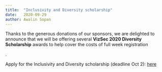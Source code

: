 ```yaml
---
title:  "Inclusivity and Diversity scholarship"
date:   2020-09-29 
author: Awalin Sopan
---
```


<p>Thanks to the generous donations of our sponsors, we are delighted to announce that we will be offering several
    <strong>VizSec 2020 Diversity Scholarship</strong> awards to help cover the costs of full week registration</p>.
 <p>Apply for the Inclusivity and Diversity scholarship (deadline Oct 2): <a href="http://ieeevis.org/year/2020/info/inclusion-and-diversity/diversity-scholarship">here</a> 
</p>
